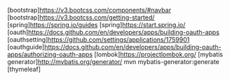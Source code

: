 [bootstrap]https://v3.bootcss.com/components/#navbar
[bootstrap]https://v3.bootcss.com/getting-started/
[spring]https://spring.io/guides
[spring]https://start.spring.io/
[oauth]https://docs.github.com/en/developers/apps/building-oauth-apps
[oauthsetting]https://github.com/settings/applications/1759901
[oauthguide]https://docs.github.com/en/developers/apps/building-oauth-apps/authorizing-oauth-apps
[lombok]https://projectlombok.org/
[mybatis generator]http://mybatis.org/generator/
mvn mybatis-generator:generate
[thymeleaf]